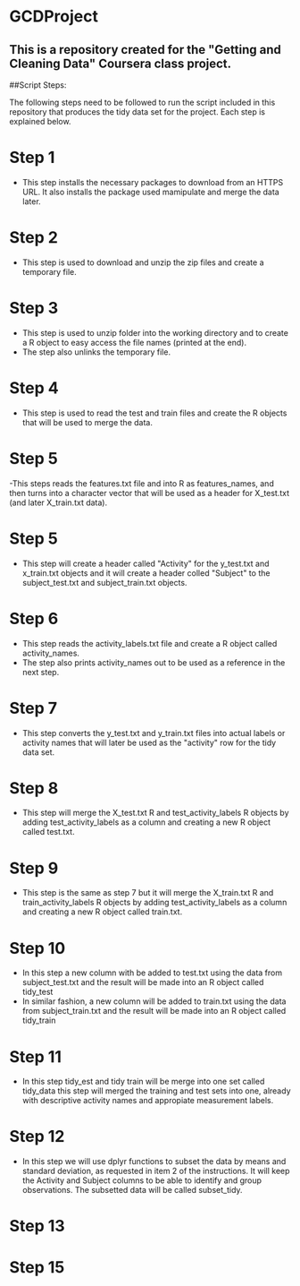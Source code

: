 # GCDProject
## This is a repository created for the "Getting and Cleaning Data" Coursera class project.
 
 
##Script Steps:

The following steps need to be followed to run the script included in this repository
that produces the tidy data set for the project. Each step is explained below. 


# Step 1

- This step installs the necessary packages to download from an HTTPS URL. It also 
installs the package used mamipulate and merge the data later.

# Step 2

- This step is used to download and unzip the zip files and create a temporary file.

# Step 3

- This step is used to unzip folder into the working directory and to create a R object 
to easy access the file names (printed at the end). 
- The step also unlinks the temporary file.

# Step 4

- This step is used to read the test and train files and create the R objects that will 
be used to merge the data.

# Step 5
-This steps reads the features.txt file and into R as features_names, and then turns 
into a character vector that will be used as a header for X_test.txt (and later 
X_train.txt data).

# Step 5
- This step will create a header called "Activity" for the y_test.txt and x_train.txt 
objects and it will create a header colled "Subject" to the subject_test.txt and 
subject_train.txt objects.

# Step 6

- This step reads the activity_labels.txt file and create a R object called activity_names.
- The step also prints activity_names out to be used as a reference in the next step. 

# Step 7

- This step converts the y_test.txt and y_train.txt files into actual labels or activity 
names that will later be used as the "activity" row for the tidy data set.

# Step 8

- This step will merge the X_test.txt R and test_activity_labels R objects by adding 
test_activity_labels as a column and creating a new R object called test.txt.

# Step 9 

- This step is the same as step 7 but it will merge the X_train.txt R and 
train_activity_labels R objects by adding test_activity_labels as a column and creating a 
new R object called train.txt.

# Step 10

- In this step a new column with be added to test.txt using the data from subject_test.txt 
and the result will be made into an R object called tidy_test
- In similar fashion, a new column will be added to train.txt using the data from 
subject_train.txt and the result will be made into an R object called tidy_train

# Step 11

- In this step tidy_est and tidy train will be merge into one set called tidy_data this 
step will merged the training and test sets into one, already with descriptive activity 
names and appropiate measurement labels.

# Step 12

- In this step we will use dplyr functions to subset the data by means and standard 
deviation, as requested in item 2 of the instructions. It will keep the Activity and 
Subject columns to be able to identify and group observations. The subsetted data will be 
called subset_tidy.

# Step 13


# Step 15



